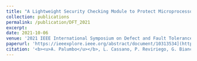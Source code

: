 ```yaml
---
title: "A Lightweight Security Checking Module to Protect Microprocessors against Hardware Trojan Horses"
collection: publications
permalink: /publication/DFT_2021
excerpt:
date: 2021-10-06
venue: '2021 IEEE International Symposium on Defect and Fault Tolerance in VLSI and Nanotechnology Systems (DFT)'
paperurl: 'https://ieeexplore.ieee.org/abstract/document/10313534](https://ieeexplore.ieee.org/abstract/document/9568291'
citation: '<b><u>A. Palumbo</u></b>, L. Cassano, P. Reviriego, G. Bianchi and M. Ottavi (2021). &quot;A Lightweight Security Checking Module to Protect Microprocessors against Hardware Trojan Horses.&quot; <i>2021 IEEE International Symposium on Defect and Fault Tolerance in VLSI and Nanotechnology Systems (DFT)</i>.'
---
```

